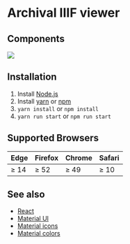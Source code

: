 # Archival IIIF viewer

## Components

![](https://raw.githubusercontent.com/archival-IIIF/server/master/docs/components.png)

## Installation

1. Install [Node.js](https://nodejs.org/en/https://nodejs.org/en/)
1. Install [yarn](https://yarnpkg.com) or [npm](https://www.npmjs.com/)
1. ```yarn install``` or ```npm install```
1. ```yarn run start``` or  ```npm run start```

## Supported Browsers

| Edge | Firefox | Chrome | Safari |
|------|---------|--------|--------|
| ≥ 14 | ≥ 52    | ≥ 49   | ≥ 10   |


## See also

* [React](https://reactjs.org/docs/getting-started.html)
* [Material UI](https://next.material-ui.com/)
* [Material icons](https://material.io/tools/icons/)
* [Material colors](https://material.io/tools/color/)
